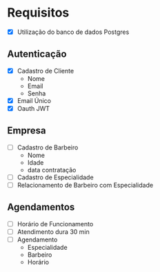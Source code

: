 # Requisitos

- [x] Utilização do banco de dados Postgres

## Autenticação

- [x] Cadastro de Cliente
    - Nome 
    - Email 
    - Senha
- [x] Email Único
- [x] Oauth JWT

## Empresa

- [ ] Cadastro de Barbeiro 
    - Nome
    - Idade
    - data contratação
- [ ] Cadastro de Especialidade
- [ ] Relacionamento de Barbeiro com Especialidade

## Agendamentos

- [ ] Horário de Funcionamento
- [ ] Atendimento dura 30 min
- [ ] Agendamento 
    - Especialidade
    - Barbeiro
    - Horário
